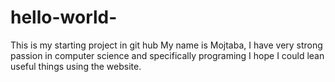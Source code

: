 # hello-world-
This is my starting project in git hub
My name is Mojtaba, I have very strong passion in computer science and specifically programing 
I hope I could lean useful things using the website.
